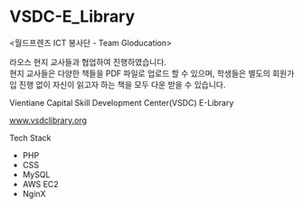# VSDC-E_Library

<월드프렌즈 ICT 봉사단 - Team Gloducation>

라오스 현지 교사들과 협업하여 진행하였습니다.\
현지 교사들은 다양한 책들을 PDF 파일로 업로드 할 수 있으며,
학생들은 별도의 회원가입 진행 없이 자신이 읽고자 하는 책을 모두 다운 받을 수 있습니다.

Vientiane Capital Skill Development Center(VSDC) E-Library

www.vsdclibrary.org

Tech Stack
- PHP
- CSS
- MySQL
- AWS EC2
- NginX

